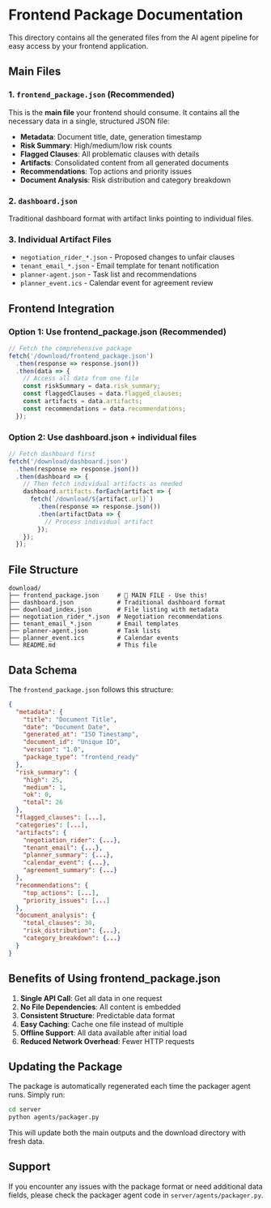 # Frontend Package Documentation

This directory contains all the generated files from the AI agent pipeline for easy access by your frontend application.

## Main Files

### 1. `frontend_package.json` (Recommended)
This is the **main file** your frontend should consume. It contains all the necessary data in a single, structured JSON file:

- **Metadata**: Document title, date, generation timestamp
- **Risk Summary**: High/medium/low risk counts
- **Flagged Clauses**: All problematic clauses with details
- **Artifacts**: Consolidated content from all generated documents
- **Recommendations**: Top actions and priority issues
- **Document Analysis**: Risk distribution and category breakdown

### 2. `dashboard.json`
Traditional dashboard format with artifact links pointing to individual files.

### 3. Individual Artifact Files
- `negotiation_rider_*.json` - Proposed changes to unfair clauses
- `tenant_email_*.json` - Email template for tenant notification
- `planner-agent.json` - Task list and recommendations
- `planner_event.ics` - Calendar event for agreement review

## Frontend Integration

### Option 1: Use frontend_package.json (Recommended)
```javascript
// Fetch the comprehensive package
fetch('/download/frontend_package.json')
  .then(response => response.json())
  .then(data => {
    // Access all data from one file
    const riskSummary = data.risk_summary;
    const flaggedClauses = data.flagged_clauses;
    const artifacts = data.artifacts;
    const recommendations = data.recommendations;
  });
```

### Option 2: Use dashboard.json + individual files
```javascript
// Fetch dashboard first
fetch('/download/dashboard.json')
  .then(response => response.json())
  .then(dashboard => {
    // Then fetch individual artifacts as needed
    dashboard.artifacts.forEach(artifact => {
      fetch(`/download/${artifact.url}`)
        .then(response => response.json())
        .then(artifactData => {
          // Process individual artifact
        });
    });
  });
```

## File Structure

```
download/
├── frontend_package.json     # 🎯 MAIN FILE - Use this!
├── dashboard.json            # Traditional dashboard format
├── download_index.json       # File listing with metadata
├── negotiation_rider_*.json  # Negotiation recommendations
├── tenant_email_*.json       # Email templates
├── planner-agent.json        # Task lists
├── planner_event.ics         # Calendar events
└── README.md                 # This file
```

## Data Schema

The `frontend_package.json` follows this structure:

```json
{
  "metadata": {
    "title": "Document Title",
    "date": "Document Date",
    "generated_at": "ISO Timestamp",
    "document_id": "Unique ID",
    "version": "1.0",
    "package_type": "frontend_ready"
  },
  "risk_summary": {
    "high": 25,
    "medium": 1,
    "ok": 0,
    "total": 26
  },
  "flagged_clauses": [...],
  "categories": [...],
  "artifacts": {
    "negotiation_rider": {...},
    "tenant_email": {...},
    "planner_summary": {...},
    "calendar_event": {...},
    "agreement_summary": {...}
  },
  "recommendations": {
    "top_actions": [...],
    "priority_issues": [...]
  },
  "document_analysis": {
    "total_clauses": 30,
    "risk_distribution": {...},
    "category_breakdown": {...}
  }
}
```

## Benefits of Using frontend_package.json

1. **Single API Call**: Get all data in one request
2. **No File Dependencies**: All content is embedded
3. **Consistent Structure**: Predictable data format
4. **Easy Caching**: Cache one file instead of multiple
5. **Offline Support**: All data available after initial load
6. **Reduced Network Overhead**: Fewer HTTP requests

## Updating the Package

The package is automatically regenerated each time the packager agent runs. Simply run:

```bash
cd server
python agents/packager.py
```

This will update both the main outputs and the download directory with fresh data.

## Support

If you encounter any issues with the package format or need additional data fields, please check the packager agent code in `server/agents/packager.py`.
